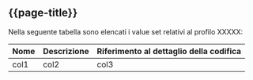 ## {{page-title}}

Nella seguente tabella sono elencati i value set relativi al profilo XXXXX:

| Nome | Descrizione | Riferimento al dettaglio della codifica |
|---|---|---|
| col1 | col2 | col3|
